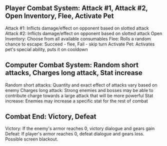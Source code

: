 ## Player Combat System: Attack #1, Attack #2, Open Inventory, Flee, Activate Pet
Attack #1: Inflicts damage/effect on opponent based on slotted attack
Attack #2: Inflicts damage/effect on opponent based on slotted attack
Open Inventory: Choose from all available consumables
Flee: Rolls a random chance to escape: Succeed - flee, Fail - skip turn
Activate Pet: Activates pet's special ability, puts it on cooldown
## Computer Combat System: Random short attacks, Charges long attack, Stat increase
Random short attacks: Quantity and exact effect of attacks vary based on enemy
Charges long attack: Strong enemies and bosses may be able to contribute charge towards a large attack that will be more powerful
Stat increase: Enemies may increase a specific stat for the rest of combat
## Combat End: Victory, Defeat
Victory: If the enemy's armor reaches 0, victory dialogue and gears gain
Defeat: If player's armor reaches 0, defeat dialogue and gears loss. Possible screen blackout.
